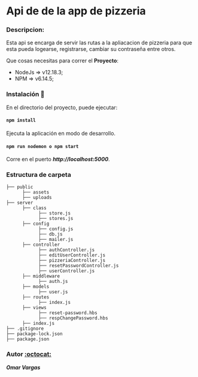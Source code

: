 # Api de de la app de pizzeria

### Descripcion:

Esta api se encarga de servir las rutas a la apliacacion de pizzeria para que esta
pueda logearse, registrarse, cambiar su contraseña entre otros.

Que cosas necesitas para correr el **Proyecto**:

* NodeJs => v12.18.3;
* NPM => v6.14.5;

### Instalación :wrench:

En el directorio del proyecto, puede ejecutar:

#### ``npm install``

Ejecuta la aplicación en modo de desarrollo.
#### ``npm run nodemon o npm start``
Corre en el puerto _**http://localhost:5000**_.

### Estructura de carpeta

~~~
├── public
      ├── assets
      ├── uploads
├── server
      ├── class
            ├── store.js
            ├── stores.js
      ├── config
            ├── config.js
            ├── db.js
            ├── mailer.js
      ├── controller
            ├── authController.js
            ├── editUserController.js
            ├── pizzeriaController.js
            ├── resetPasswordController.js
            ├── userController.js
      ├── middleware
            ├── auth.js
      ├── models
            ├── user.js
      ├── routes
            ├── index.js
      ├── views
            ├── reset-password.hbs
            ├── respChangePassword.hbs
      ├── index.js
├── .gitignore
├── package-lock.json
├── package.json
~~~

### Autor [:octocat:](https://github.com/OmarVargas235)

**_Omar Vargas_**
